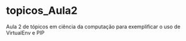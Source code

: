 # topicos_Aula2
Aula 2 de tópicos em ciência da computação para exemplificar o uso de VirtualEnv e PIP
